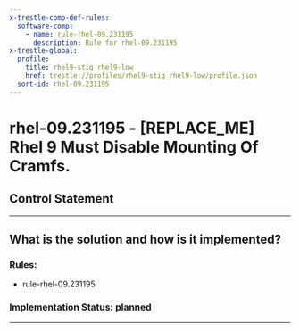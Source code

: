 ```yaml
---
x-trestle-comp-def-rules:
  software-comp:
    - name: rule-rhel-09.231195
      description: Rule for rhel-09.231195
x-trestle-global:
  profile:
    title: rhel9-stig_rhel9-low
    href: trestle://profiles/rhel9-stig_rhel9-low/profile.json
  sort-id: rhel-09.231195
---
```


# rhel-09.231195 - \[REPLACE_ME\] Rhel 9 Must Disable Mounting Of Cramfs.

## Control Statement

______________________________________________________________________

## What is the solution and how is it implemented?

<!-- For implementation status enter one of: implemented, partial, planned, alternative, not-applicable -->

<!-- Note that the list of rules under ### Rules: is read-only and changes will not be captured after assembly to JSON -->

<!-- Add control implementation description here for control: rhel-09.231195 -->

### Rules:

  - rule-rhel-09.231195

### Implementation Status: planned

______________________________________________________________________
